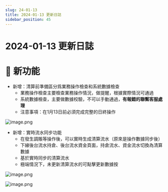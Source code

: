 ```yaml
---
slug: 24-01-13
title: 2024-01-13 更新日誌
sidebar_position: 45
---
```



# 2024-01-13 更新日誌


# 🎉 新功能

- 新增：清算前準備區分爲業務操作檢查和系統數據檢查
    - 業務操作檢查主要檢查業務操作情況，做提醒，根據實際情況可通過
    - 系統數據檢查，主要做數據校驗，不可以手動通過，**有報錯的聯繫客服處理**
    - 注意事項：在1月13日前必須完成完整的日終操作

![image.png](/assets/1c5ebb9e7e77680d820002b3b5ea859d.png)

- 新增：實時流水同步功能
    - 在發生調賬等操作後，可以實時生成清算流水（原來是操作數據同步後）
    - 下線後台流水持倉、後台流水資金頁面，持倉流水、資金流水切換為清算數據
    - 基於實時同步的清算流水
    - 極端情況下，未更新清算流水的可點擊更新數據按

![image.png](/assets/ea5ac7b6210d5fba0511d3422cdeb615.png)


![image.png](/assets/80acf8680ac0663cdbe92ce6a4cfba7b.png)

